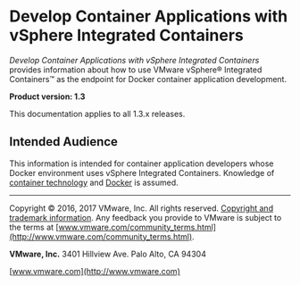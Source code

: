 # Develop Container Applications with vSphere Integrated Containers  

*Develop Container Applications with vSphere Integrated Containers* provides information about how to use VMware vSphere&reg; Integrated Containers&trade; as the endpoint for Docker container application development.

**Product version: 1.3**

This documentation applies to all 1.3.x releases.

## Intended Audience

This information is intended for container application developers whose Docker environment uses vSphere Integrated Containers. Knowledge of [container technology](https://en.wikipedia.org/wiki/Operating-system-level_virtualization) and [Docker](https://docs.docker.com/) is assumed.

----------

Copyright &copy; 2016, 2017 VMware, Inc. All rights reserved. [Copyright and trademark information](http://pubs.vmware.com/copyright-trademark.html). Any feedback you provide to VMware is subject to the terms at [www.vmware.com/community_terms.html](http://www.vmware.com/community_terms.html).

**VMware, Inc.**
3401 Hillview Ave.
Palo Alto, CA 94304

[www.vmware.com](http://www.vmware.com)

